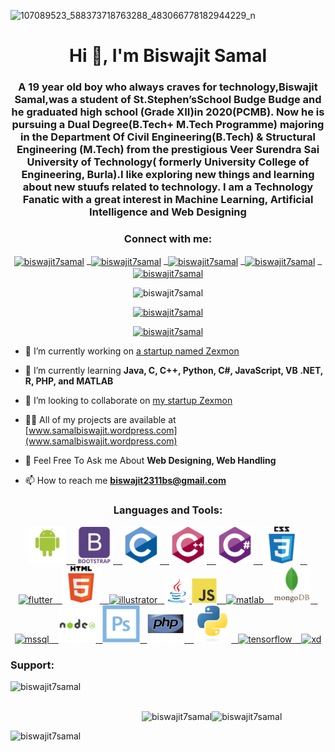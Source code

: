 ![107089523_588373718763288_483066778182944229_n](https://user-images.githubusercontent.com/83175232/118329294-6dc4db80-b524-11eb-97eb-9abcf70e8b55.jpg)


<h1 align="center">Hi 👋, I'm Biswajit Samal</h1>
<h3 align="center">A 19 year old boy who always craves for technology,Biswajit Samal,was a student of St.Stephen’sSchool Budge Budge and he graduated high school (Grade XII)in 2020(PCMB). Now he is pursuing a Dual Degree(B.Tech+ M.Tech Programme) majoring in the Department Of Civil Engineering(B.Tech) & Structural Engineering (M.Tech) from the prestigious Veer Surendra Sai University of Technology( formerly University College of Engineering, Burla).I like exploring new things and learning about new stuufs related to technology. I am a Technology Fanatic with a great interest in Machine Learning, Artificial Intelligence and Web Designing</h3>

<h3 align="center">Connect with me:</h3>
<p align="center">
<a href="https://twitter.com/biswajit7samal" target="blank"><img align="center" src="https://img-premium.flaticon.com/png/512/60/60580.png?token=exp=1621023054~hmac=521c4542633bc3773a243dc576113afe" alt="biswajit7samal" height="40" width="40" /></a>
<a href="https://www.codechef.com/users/biswajit7samal" target="blank">&ensp;<img align="center" src="https://cdn.jsdelivr.net/npm/simple-icons@3.1.0/icons/codechef.svg" alt="biswajit7samal" height="30" width="40" /></a>
  <a href="https://www.linkedin.com/in/biswajit7samal" target="blank">&ensp;<img align="center" src="https://img-premium.flaticon.com/png/512/61/61109.png?token=exp=1621023207~hmac=4f87806a9310ed0be5459e988d19c2f2" alt="biswajit7samal" height="40" width="40" /></a>
  <a href="https://www.facebook.com/biswajit.samal.3954546" target="blank">&ensp;<img align="center" src="https://img-premium.flaticon.com/png/512/61/61045.png?token=exp=1621023579~hmac=a47ee1a7c184b6f58adee539e0075055" alt="biswajit7samal" height="40" width="40" /></a>
   <a href="https://www.quora.com/profile/Biswajit-Samal-37" target="blank">&ensp;<img align="center" src="https://img-premium.flaticon.com/png/512/2111/2111631.png?token=exp=1621024150~hmac=2a052f762c17ec9666ffee7a05bb405a" alt="biswajit7samal" height="40" width="40" /></a>
  
  

<p align="center"> <img src="https://komarev.com/ghpvc/?username=biswajit7samal&label=Profile%20views&color=0e75b6&style=flat" alt="biswajit7samal" /> </p>

<p align="center"> <a href="https://github.com/ryo-ma/github-profile-trophy"><img src="https://github-profile-trophy.vercel.app/?username=biswajit7samal" alt="biswajit7samal" /></a> </p>

<p align="center"> <a href="https://twitter.com/biswajit7samal" target="blank"><img src="https://img.shields.io/twitter/follow/biswajit7samal?logo=twitter&style=for-the-badge" alt="biswajit7samal" /></a> </p>

- 🔭 I’m currently working on [a startup named Zexmon](www.zexmonalwaysinstyle.in.net)

- 🌱 I’m currently learning **Java, C, C++, Python, C#, JavaScript, VB .NET, R, PHP, and MATLAB**

- 👯 I’m looking to collaborate on [my startup Zexmon](www.zexmonalwaysinstyle.in.net)

- 👨‍💻 All of my projects are available at [www.samalbiswajit.wordpress.com](www.samalbiswajit.wordpress.com)

- 💬 Feel Free To Ask me About **Web Designing, Web Handling**

- 📫 How to reach me **biswajit2311bs@gmail.com**


</p>

<h3 align="center">Languages and Tools:</h3>
<p align="center"> <a href="https://developer.android.com" target="_blank"> <img src="https://raw.githubusercontent.com/devicons/devicon/master/icons/android/android-original-wordmark.svg" alt="android" width="60" height="60"/> </a> <a href="https://getbootstrap.com" target="_blank">&ensp; <img src="https://raw.githubusercontent.com/devicons/devicon/master/icons/bootstrap/bootstrap-plain-wordmark.svg" alt="bootstrap" width="60" height="60"/> </a> <a href="https://www.cprogramming.com/" target="_blank">&ensp; <img src="https://raw.githubusercontent.com/devicons/devicon/master/icons/c/c-original.svg" alt="c" width="60" height="60"/> </a> <a href="https://www.w3schools.com/cpp/" target="_blank">&ensp; <img src="https://raw.githubusercontent.com/devicons/devicon/master/icons/cplusplus/cplusplus-original.svg" alt="cplusplus" width="60" height="60"/> </a> <a href="https://www.w3schools.com/cs/" target="_blank">&ensp; <img src="https://raw.githubusercontent.com/devicons/devicon/master/icons/csharp/csharp-original.svg" alt="csharp" width="60" height="60"/> </a> <a href="https://www.w3schools.com/css/" target="_blank">&ensp; <img src="https://raw.githubusercontent.com/devicons/devicon/master/icons/css3/css3-original-wordmark.svg" alt="css3" width="60" height="60"/> </a> <a href="https://flutter.dev" target="_blank">&ensp; <img src="https://www.vectorlogo.zone/logos/flutterio/flutterio-icon.svg" alt="flutter" width="60" height="60"/> </a> <a href="https://www.w3.org/html/" target="_blank">&ensp; <img src="https://raw.githubusercontent.com/devicons/devicon/master/icons/html5/html5-original-wordmark.svg" alt="html5" width="60" height="60"/> </a> <a href="https://www.adobe.com/in/products/illustrator.html" target="_blank">&ensp; <img src="https://www.vectorlogo.zone/logos/adobe_illustrator/adobe_illustrator-icon.svg" alt="illustrator" width="60" height="60"/> </a> <a href="https://www.java.com" target="_blank"> &ensp;<img src="https://raw.githubusercontent.com/devicons/devicon/master/icons/java/java-original.svg" alt="java" width="40" height="40"/> </a> <a href="https://developer.mozilla.org/en-US/docs/Web/JavaScript" target="_blank"> <img src="https://raw.githubusercontent.com/devicons/devicon/master/icons/javascript/javascript-original.svg" alt="javascript" width="40" height="40"/> </a> <a href="https://www.mathworks.com/" target="_blank">&ensp; <img src="https://raw.githubusercontent.com/simple-icons/simple-icons/master/icons/mathworks.svg" alt="matlab" width="60" height="60"/> </a> <a href="https://www.mongodb.com/" target="_blank">&ensp; <img src="https://raw.githubusercontent.com/devicons/devicon/master/icons/mongodb/mongodb-original-wordmark.svg" alt="mongodb" width="60" height="60"/> </a> <a href="https://www.microsoft.com/en-us/sql-server" target="_blank">&ensp; <img src="https://cdn.worldvectorlogo.com/logos/microsoft-sql-server.svg" alt="mssql" width="60" height="60"/> </a> <a href="https://nodejs.org" target="_blank">&ensp; <img src="https://raw.githubusercontent.com/devicons/devicon/master/icons/nodejs/nodejs-original-wordmark.svg" alt="nodejs" width="60" height="60"/> </a> <a href="https://www.photoshop.com/en" target="_blank"> &ensp;<img src="https://raw.githubusercontent.com/devicons/devicon/master/icons/photoshop/photoshop-line.svg" alt="photoshop" width="60" height="60"/>&ensp; </a> <a href="https://www.php.net" target="_blank"> <img src="https://raw.githubusercontent.com/devicons/devicon/master/icons/php/php-original.svg" alt="php" width="60" height="60"/> </a> <a href="https://www.python.org" target="_blank">&ensp; <img src="https://raw.githubusercontent.com/devicons/devicon/master/icons/python/python-original.svg" alt="python" width="60" height="60"/> </a> <a href="https://www.tensorflow.org" target="_blank"> &ensp;<img src="https://www.vectorlogo.zone/logos/tensorflow/tensorflow-icon.svg" alt="tensorflow" width="60" height="60"/> </a> <a href="https://www.adobe.com/products/xd.html" target="_blank">&ensp; <img src="https://cdn.worldvectorlogo.com/logos/adobe-xd.svg" alt="xd" width="60" height="60"/> </a> </p>

<h3 align="left">Support:</h3>
<p><a href="https://www.buymeacoffee.com/biswajit7samal"> <img align="left" src="https://cdn.buymeacoffee.com/buttons/v2/default-yellow.png" height="50" width="210" alt="biswajit7samal" /></a></p><br><br>

<p><img align="left" src="https://github-readme-stats.vercel.app/api/top-langs?username=biswajit7samal&show_icons=true&locale=en&layout=compact" alt="biswajit7samal" /></p>

<p>&nbsp;<img align="left" src="https://github-readme-stats.vercel.app/api?username=biswajit7samal&show_icons=true&locale=en" alt="biswajit7samal" /></p>

<p><img align="left" src="https://github-readme-streak-stats.herokuapp.com/?user=biswajit7samal&" alt="biswajit7samal" /></p>


